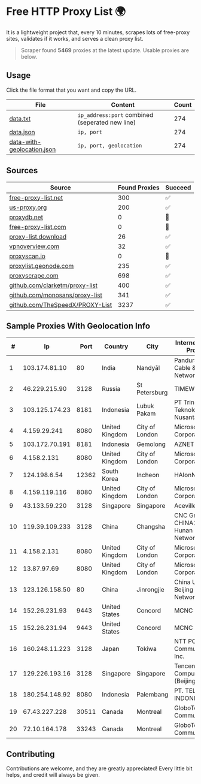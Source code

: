 
# Free HTTP Proxy List 🌍

It is a lightweight project that, every 10 minutes, scrapes lots of free-proxy sites, validates if it works, and serves a clean proxy list.


> Scraper found **5469** proxies at the latest update. Usable proxies are below.

## Usage

Click the file format that you want and copy the URL.


|File|Content|Count|
|----|-------|-----|
|[data.txt](https://raw.githubusercontent.com/themiralay/Proxy-List-World/master/data.txt)|`ip_address:port` combined (seperated new line)|274|
|[data.json](https://raw.githubusercontent.com/themiralay/Proxy-List-World/master/data.json)|`ip, port`|274|
|[data-with-geolocation.json](https://raw.githubusercontent.com/themiralay/Proxy-List-World/master/data-with-geolocation.json)|`ip, port, geolocation`|274|

## Sources

|Source|Found Proxies|Succeed|
|------|-------------|-------|
|[free-proxy-list.net](https://free-proxy-list.net)|300|✅|
|[us-proxy.org](https://www.us-proxy.org)|200|✅|
|[proxydb.net](http://proxydb.net)|0|🚫|
|[free-proxy-list.com](https://free-proxy-list.com/?page=&port=&type%5B%5D=http&type%5B%5D=https&up_time=0&search=Search)|0|🚫|
|[proxy-list.download](https://www.proxy-list.download/HTTP)|26|✅|
|[vpnoverview.com](https://vpnoverview.com/privacy/anonymous-browsing/free-proxy-servers)|32|✅|
|[proxyscan.io](https://www.proxyscan.io)|0|🚫|
|[proxylist.geonode.com](https://proxylist.geonode.com/api/proxy-list?limit=300&page=1&sort_by=lastChecked&sort_type=desc&protocols=http,https)|235|✅|
|[proxyscrape.com](https://api.proxyscrape.com/v2/?request=displayproxies&protocol=http&timeout=10000&country=all&ssl=all&anonymity=all)|698|✅|
|[github.com/clarketm/proxy-list](https://raw.githubusercontent.com/clarketm/proxy-list/master/proxy-list-raw.txt)|400|✅|
|[github.com/monosans/proxy-list](https://raw.githubusercontent.com/monosans/proxy-list/main/proxies/http.txt)|341|✅|
|[github.com/TheSpeedX/PROXY-List](https://raw.githubusercontent.com/TheSpeedX/PROXY-List/master/http.txt)|3237|✅|


## Sample Proxies With Geolocation Info

|#|Ip|Port|Country|City|Internet Service Provider|
|-|--|----|-------|----|-------------------------|
|1|103.174.81.10|80|India|Nandyāl|Panduranga Cable & Networks|
|2|46.229.215.90|3128|Russia|St Petersburg|TIMEWEB|
|3|103.125.174.23|8181|Indonesia|Lubuk Pakam|PT Trinity Teknologi Nusantara|
|4|4.159.29.241|8080|United Kingdom|City of London|Microsoft Corporation|
|5|103.172.70.191|8181|Indonesia|Gemolong|AZNET|
|6|4.158.2.131|8080|United Kingdom|City of London|Microsoft Corporation|
|7|124.198.6.54|12362|South Korea|Incheon|HAIonNet|
|8|4.159.119.116|8080|United Kingdom|City of London|Microsoft Corporation|
|9|43.133.59.220|3128|Singapore|Singapore|Aceville Pte.ltd|
|10|119.39.109.233|3128|China|Changsha|CNC Group CHINA169 Hunan Province Network|
|11|4.158.2.131|8080|United Kingdom|City of London|Microsoft Corporation|
|12|13.87.97.69|8080|United Kingdom|City of London|Microsoft Corporation|
|13|123.126.158.50|80|China|Jinrongjie|China Unicom Beijing Province Network|
|14|152.26.231.93|9443|United States|Concord|MCNC|
|15|152.26.231.94|9443|United States|Concord|MCNC|
|16|160.248.11.223|3128|Japan|Tokiwa|NTT PC Communications, Inc.|
|17|129.226.193.16|3128|Singapore|Singapore|Tencent Cloud Computing (Beijing) Co|
|18|180.254.148.92|8080|Indonesia|Palembang|PT. TELKOM INDONESIA|
|19|67.43.227.228|30511|Canada|Montreal|GloboTech Communications|
|20|72.10.164.178|33243|Canada|Montreal|GloboTech Communications|



## Contributing

Contributions are welcome, and they are greatly appreciated! Every
little bit helps, and credit will always be given.

